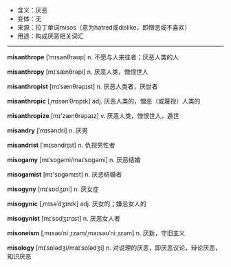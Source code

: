 - <span class="definition">含义：厌恶</span>
- <span class="definition">变体：无</span>
- <span class="definition">来源：拉丁单词misos（意为hatred或dislike，即憎恶或不喜欢）</span>
- <span class="definition">用途：构成厌恶相关词汇</span>

---

<span class="vocabulary">**misanthrope**</span> [ˈmɪsənθrəʊp] n. 不愿与人来往者；厌恶人类的人

<span class="vocabulary">**misanthropy**</span> [mɪˈsænθrəpi] n. 厌恶人类，憎恨世人

<span class="vocabulary">**misanthropist**</span> [mɪˈsænθrəpɪst] n. 厌恶人类者，厌世者  

<span class="vocabulary">**misanthropic**</span> [ˌmɪsənˈθrɒpɪk] adj. 厌恶人类的，憎恶（或蔑视）人类的

<span class="vocabulary">**misanthropize**</span> [mɪ'zænθrəpaɪz] v. 厌恶人类，憎恨世人，遁世

<span class="vocabulary">**misandry**</span> [ˈmɪsəndri] n. 厌男

<span class="vocabulary">**misandrist**</span> [ˈmɪsəndrɪst] n. 仇视男性者


<span class="vocabulary">**misogamy**</span> [mɪˈsɒɡəmi/maɪˈsɒɡəmi] n. 厌恶结婚

<span class="vocabulary">**misogamist**</span> [mɪ'sɒgəmɪst] n. 厌恶结婚者  

<span class="vocabulary">**misogyny**</span> [mɪˈsɒdʒɪni] n. 厌女症  

<span class="vocabulary">**misogynic**</span> [ˌmɪsəˈdʒɪnɪk] adj. 厌女的；嫌忌女人的  

<span class="vocabulary">**misogynist**</span> [mɪˈsɒdʒɪnɪst] n. 厌恶女人者  

<span class="vocabulary">**misoneism**</span> [ˌmɪsəʊˈniːˌɪzəm/ˌmaɪsəʊˈniːˌɪzəm] n. 厌新，守旧主义  

<span class="vocabulary">**misology**</span> [mɪˈsɒlədʒi/maɪˈsɒlədʒi] n. 对说理的厌恶，即厌恶议论，辩论厌恶，知识厌恶

